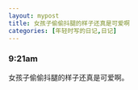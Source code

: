 ```yaml
---
layout: mypost
title: 女孩子偷偷抖腿的样子还真是可爱啊
categories: [年轻时写的日记,日记]
---
```

### 9:21am

女孩子偷偷抖腿的样子还真是可爱啊。

